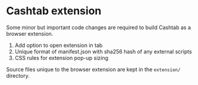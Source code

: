 # Cashtab extension

Some minor but important code changes are required to build Cashtab as a browser extension.

1. Add option to open extension in tab
2. Unique format of manifest.json with sha256 hash of any external scripts
3. CSS rules for extension pop-up sizing

Source files unique to the browser extension are kept in the `extension/` directory.
